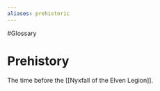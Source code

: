 ```yaml
---
aliases: prehistoric
---
```

#Glossary 
# Prehistory

The time before the [[Nyxfall of the Elven Legion]].